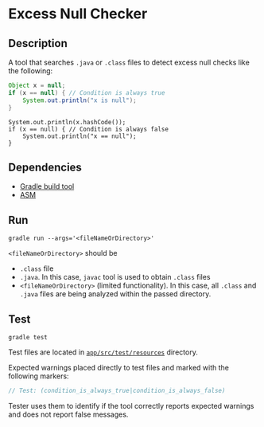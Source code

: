 # Excess Null Checker

## Description

A tool that searches `.java` or `.class` files to detect excess null checks like
the following:

```java
Object x = null;
if (x == null) { // Condition is always true
    System.out.println("x is null");
}
```

```
System.out.println(x.hashCode());
if (x == null) { // Condition is always false
    System.out.println("x == null");
}
```

## Dependencies

* [Gradle build tool](https://gradle.org/)
* [ASM](https://asm.ow2.io/)

## Run

```
gradle run --args='<fileNameOrDirectory>'
```

`<fileNameOrDirectory>` should be
* `.class` file
* `.java`. In this case, `javac` tool is used to obtain `.class` files
* `<fileNameOrDirectory>` (limited functionality).
  In this case, all `.class` and `.java` files are being analyzed within the passed directory.

## Test

```
gradle test
```

Test files are located in [`app/src/test/resources`](app/src/test/resources) directory.

Expected warnings placed directly to test files and
marked with the following markers:

```java
// Test: (condition_is_always_true|condition_is_always_false)
```

Tester uses them to identify if the tool correctly reports expected warnings
and does not report false messages.

